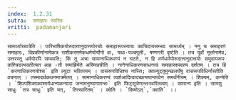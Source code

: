 ```yaml
---
index:  1.2.31
sutra:  समाहारः स्वरितः
vritti:  padamanjari
---
```


	सामर्थ्याच्चात्रेति । पारिभाषिकयोरुदात्तानुदात्तयोरचोः समाहारूपस्याचः क्वचिदप्यसम्भवः सामर्थ्यम् । ननु च समाहरणं समाहारः, विप्रकीर्णानामेकत्र राशीकरणमेकधर्मयोर्योगो वा, यथा-पञ्चपूली, षण्णगरी दृष्टेति । तत्र पूर्वो मूर्त्तानामेव, उत्तरस्तु धर्मयोरपि सम्भवति; किं तु अचा सामानाधिकरण्यं न घटते, न हि वर्णधर्मयोरुदात्तानुदात्तयोः समुदायरूपः कश्चिदज्भवतीत्यत आह -तौ समाह्रियेते अस्मिन्नचीति । नानेनाधिकरणसाधनत्वं समाहारशब्दस्य दर्शतम् । तत्र हि `करणाधिकरणयोश्च` इति ल्युटा भवितव्यम् । वासरूपविधिश्च नास्ति; क्तल्युट्तुमुन्खलर्थेषु वासरूपविधिर्नास्तीति वचनात् । तस्मादर्थकथनमात्रमेतत् । सामानाधिकरण्यं त्वर्शआदित्वादच्प्रत्ययान्तत्वेन समर्थंनीयम् । शिक्यम्, कन्येति । `शिल्पशिक्यकाश्मर्यधान्यकन्यारा जन्यमनुष्याणामन्तः` इति फिट्सूत्रेणान्तःस्वरितत्वम् । सामान्य इति । सामसु साधुः `तत्र साधुः` इति यत्, `तित्स्वरितम्` । क्वेति । `किमोऽत्`,`क्वाति` ।।
